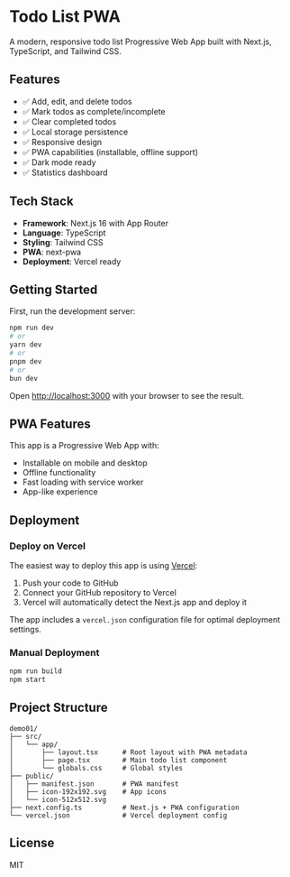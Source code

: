 # Todo List PWA

A modern, responsive todo list Progressive Web App built with Next.js, TypeScript, and Tailwind CSS.

## Features

- ✅ Add, edit, and delete todos
- ✅ Mark todos as complete/incomplete
- ✅ Clear completed todos
- ✅ Local storage persistence
- ✅ Responsive design
- ✅ PWA capabilities (installable, offline support)
- ✅ Dark mode ready
- ✅ Statistics dashboard

## Tech Stack

- **Framework**: Next.js 16 with App Router
- **Language**: TypeScript
- **Styling**: Tailwind CSS
- **PWA**: next-pwa
- **Deployment**: Vercel ready

## Getting Started

First, run the development server:

```bash
npm run dev
# or
yarn dev
# or
pnpm dev
# or
bun dev
```

Open [http://localhost:3000](http://localhost:3000) with your browser to see the result.

## PWA Features

This app is a Progressive Web App with:
- Installable on mobile and desktop
- Offline functionality
- Fast loading with service worker
- App-like experience

## Deployment



### Deploy on Vercel

The easiest way to deploy this app is using [Vercel](https://vercel.com):

1. Push your code to GitHub
2. Connect your GitHub repository to Vercel
3. Vercel will automatically detect the Next.js app and deploy it

The app includes a `vercel.json` configuration file for optimal deployment settings.

### Manual Deployment

```bash
npm run build
npm start
```

## Project Structure

```
demo01/
├── src/
│   └── app/
│       ├── layout.tsx      # Root layout with PWA metadata
│       ├── page.tsx        # Main todo list component
│       └── globals.css     # Global styles
├── public/
│   ├── manifest.json       # PWA manifest
│   ├── icon-192x192.svg    # App icons
│   └── icon-512x512.svg
├── next.config.ts          # Next.js + PWA configuration
└── vercel.json             # Vercel deployment config
```

## License

MIT
